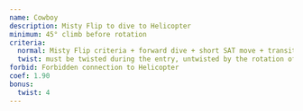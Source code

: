 ```yaml
---
name: Cowboy
description: Misty Flip to dive to Helicopter
minimum: 45° climb before rotation
criteria:
  normal: Misty Flip criteria + forward dive + short SAT move + transition to Helicopter + Helicopter criteria
  twist: must be twisted during the entry, untwisted by the rotation of the Misty
forbid: Forbidden connection to Helicopter
coef: 1.90
bonus:
  twist: 4
---
```


